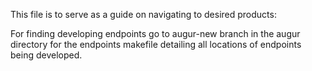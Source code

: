 This file is to serve as a guide on navigating to desired products:

For finding developing endpoints go to augur-new branch in the augur directory for the endpoints makefile detailing all locations of endpoints being developed.
